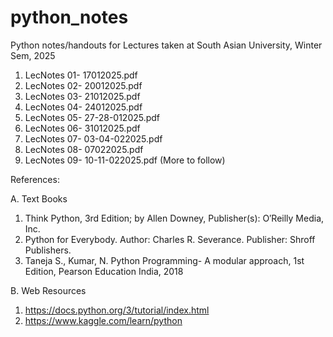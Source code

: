 # python_notes
Python notes/handouts for Lectures taken at South Asian University, Winter Sem, 2025

1. LecNotes 01- 17012025.pdf
2. LecNotes 02- 20012025.pdf
3. LecNotes 03- 21012025.pdf
4. LecNotes 04- 24012025.pdf
5. LecNotes 05- 27-28-012025.pdf
6. LecNotes 06- 31012025.pdf
7. LecNotes 07- 03-04-022025.pdf
8. LecNotes 08- 07022025.pdf
9. LecNotes 09- 10-11-022025.pdf
(More to follow)

References:

A. Text Books
1.  Think Python, 3rd Edition; by Allen Downey, Publisher(s): O′Reilly Media, Inc.
2.  Python for Everybody. Author: Charles R. Severance. Publisher: Shroff Publishers.
3.  Taneja S., Kumar, N. Python Programming- A modular approach, 1st Edition, Pearson Education India,
2018

B. Web Resources
1. https://docs.python.org/3/tutorial/index.html
2. https://www.kaggle.com/learn/python

